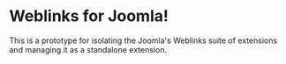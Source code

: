 # Weblinks for Joomla!

This is a prototype for isolating the Joomla's Weblinks suite of extensions and managing it as a standalone extension.
